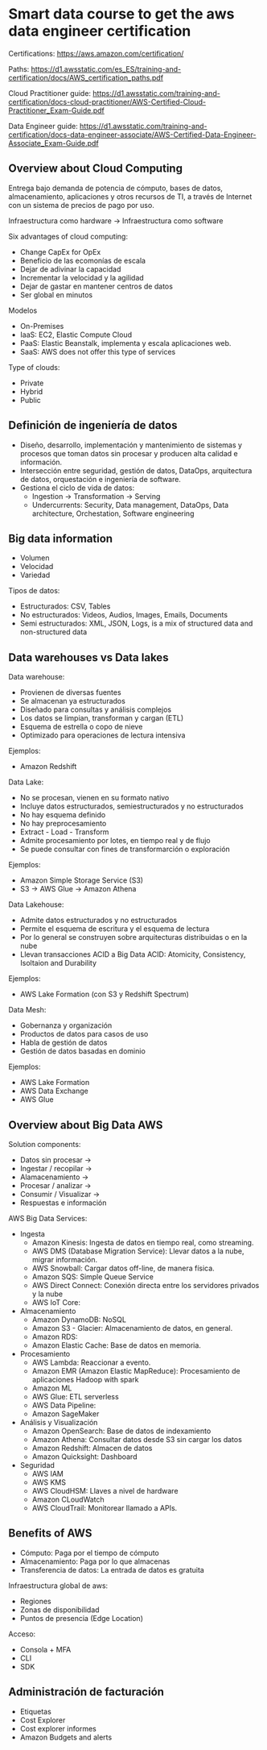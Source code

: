# Smart data course to get the aws data engineer certification

Certifications: https://aws.amazon.com/certification/

Paths: https://d1.awsstatic.com/es_ES/training-and-certification/docs/AWS_certification_paths.pdf

Cloud Practitioner guide: https://d1.awsstatic.com/training-and-certification/docs-cloud-practitioner/AWS-Certified-Cloud-Practitioner_Exam-Guide.pdf

Data Engineer guide: https://d1.awsstatic.com/training-and-certification/docs-data-engineer-associate/AWS-Certified-Data-Engineer-Associate_Exam-Guide.pdf

## Overview about Cloud Computing

Entrega bajo demanda de potencia de cómputo, bases de datos, almacenamiento, aplicaciones y otros recursos de TI, a través de Internet con un sistema de precios de pago por uso.

Infraestructura como hardware -> Infraestructura como software

Six advantages of cloud computing:
* Change CapEx for OpEx
* Beneficio de las ecomonías de escala
* Dejar de adivinar la capacidad
* Incrementar la velocidad y la agilidad
* Dejar de gastar en mantener centros de datos
* Ser global en minutos

Modelos
* On-Premises
* IaaS: EC2, Elastic Compute Cloud
* PaaS: Elastic Beanstalk, implementa y escala aplicaciones web.
* SaaS: AWS does not offer this type of services

Type of clouds:
* Private
* Hybrid
* Public

## Definición de ingeniería de datos

* Diseño, desarrollo, implementación y mantenimiento de sistemas y procesos que toman datos sin procesar y producen alta calidad e información.
* Intersección entre seguridad, gestión de datos, DataOps, arquitectura de datos, orquestación e ingeniería de software.
* Gestiona el ciclo de vida de datos:
    * Ingestion -> Transformation -> Serving
    * Undercurrents: Security, Data management, DataOps, Data architecture, Orchestation, Software engineering

## Big data information

* Volumen
* Velocidad
* Variedad

Tipos de datos: 
* Estructurados: CSV, Tables
* No estructurados: Videos, Audios, Images, Emails, Documents
* Semi estructurados: XML, JSON, Logs, is a mix of structured data and non-structured data

## Data warehouses vs Data lakes

Data warehouse:
* Provienen de diversas fuentes
* Se almacenan ya estructurados
* Diseñado para consultas y análisis complejos
* Los datos se limpian, transforman y cargan (ETL)
* Esquema de estrella o copo de nieve
* Optimizado para operaciones de lectura intensiva

Ejemplos:
* Amazon Redshift

Data Lake:
* No se procesan, vienen en su formato nativo
* Incluye datos estructurados, semiestructurados y no estructurados
* No hay esquema definido
* No hay preprocesamiento
* Extract - Load - Transform
* Admite procesamiento por lotes, en tiempo real y de flujo
* Se puede consultar con fines de transformarción o exploración

Ejemplos:
* Amazon Simple Storage Service (S3)
* S3 -> AWS Glue -> Amazon Athena

Data Lakehouse:
* Admite datos estructurados y no estructurados
* Permite el esquema de escritura y el esquema de lectura
* Por lo general se construyen sobre arquitecturas distribuidas o en la nube
* Llevan transacciones ACID a Big Data
ACID: Atomicity, Consistency, Isoltaion and Durability

Ejemplos:
* AWS Lake Formation (con S3 y Redshift Spectrum)

Data Mesh:
* Gobernanza y organización 
* Productos de datos para casos de uso
* Habla de gestión de datos
* Gestión de datos basadas en dominio

Ejemplos:
* AWS Lake Formation
* AWS Data Exchange
* AWS Glue

## Overview about Big Data AWS

Solution components:
* Datos sin procesar ->
* Ingestar / recopilar ->
* Alamacenamiento ->
* Procesar / analizar ->
* Consumir / Visualizar ->
* Respuestas e información

AWS Big Data Services:
* Ingesta
    - Amazon Kinesis: Ingesta de datos en tiempo real, como streaming.
    - AWS DMS (Database Migration Service): Llevar datos a la nube, migrar información.
    - AWS Snowball: Cargar datos off-line, de manera física.
    - Amazon SQS: Simple Queue Service
    - AWS Direct Connect: Conexión directa entre los servidores privados y la nube
    - AWS IoT Core: 
* Almacenamiento
    - Amazon DynamoDB: NoSQL
    - Amazon S3 - Glacier: Almacenamiento de datos, en general.
    - Amazon RDS:
    - Amazon Elastic Cache: Base de datos en memoria.
* Procesamiento
    - AWS Lambda: Reaccionar a evento.
    - Amazon EMR (Amazon Elastic MapReduce): Procesamiento de aplicaciones Hadoop with spark
    - Amazon ML
    - AWS Glue: ETL serverless
    - AWS Data Pipeline: 
    - Amazon SageMaker
* Análisis y Visualización
    - Amazon OpenSearch: Base de datos de indexamiento
    - Amazon Athena: Consultar datos desde S3 sin cargar los datos
    - Amazon Redshift: Almacen de datos
    - Amazon Quicksight: Dashboard
* Seguridad
    - AWS IAM
    - AWS KMS
    - AWS CloudHSM: Llaves a nivel de hardware
    - Amazon CLoudWatch
    - AWS CloudTrail: Monitorear llamado a APIs.

## Benefits of AWS

* Cómputo: Paga por el tiempo de cómputo
* Almacenamiento: Paga por lo que almacenas
* Transferencia de datos: La entrada de datos es gratuita

Infraestructura global de aws:
- Regiones
- Zonas de disponibilidad
- Puntos de presencia (Edge Location)

Acceso:
- Consola + MFA
- CLI
- SDK

## Administración de facturación

- Etiquetas
- Cost Explorer
- Cost explorer informes
- Amazon Budgets and alerts